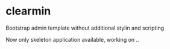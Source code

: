 # clearmin
Bootstrap admin template without additional stylin and scripting

Now only skeleton application available, working on ..
